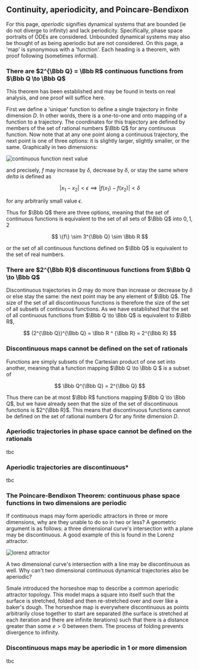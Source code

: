 ## Continuity, aperiodicity, and Poincare-Bendixon

For this page, *aperiodic* signifies dynamical systems that are bounded (ie do not diverge to infinity) and lack periodicity.  Specifically, phase space portraits of ODEs are considered.  Unbounded dynamical systems may also be thought of as being aperiodic but are not considered.  On this page, a 'map' is synonymous with a 'function'.  Each heading is a theorem, with proof following (sometimes informal). 

### There are $2^{\Bbb Q} = \Bbb R$ continuous functions from $\Bbb Q \to \Bbb Q$

This theorem has been established and may be found in texts on real analysis, and one proof will suffice here.

First we define a 'unique' function to define a single trajectory in finite dimension $D$.  In other words, there is a one-to-one and onto mapping of a function to a trajectory.  The coordinates for this trajectory are defined by members of the set of rational numbers $\Bbb Q$ for any continuous function.  Now note that at any one point along a continuous trajectory, the next point is one of three options: it is slightly larger, slightly smaller, or the same. Graphically in two dimensions: 

![continuous function next value]({{https://blbadger.github.io}}misc_images/continuous_function_next.png)

and precisely, $f$ may increase by $\delta$, decrease by $\delta$, or stay the same where $delta$ is defined as 

$$
\lvert x_1 - x_2 \rvert < \epsilon \implies \lvert f(x_1) - f(x_2) \rvert < \delta
$$

for any arbitrarily small value $\epsilon$. 

Thus for $\Bbb Q$ there are three options, meaning that the set of continuous functions is equivalent to the set of all sets of $\Bbb Q$ into ${0, 1, 2}$

$$
\{f\} \sim 3^{\Bbb Q} \sim \Bbb R
$$

or the set of all continuous functions defined on $\Bbb Q$ is equivalent to the set of real numbers. 

### There are $2^{\Bbb R}$ discontinuous functions from $\Bbb Q \to \Bbb Q$

Discontinuous trajectories in $Q$ may do more than increase or decrease by $\delta$ or else stay the same: the next point may be any element of $\Bbb Q$.   The size of the set of all discontinuous functions is therefore the size of the set of all subsets of continuous functions. As we have established that the set of all continuous functions from $\Bbb Q \to \Bbb Q$ is equivalent to $\Bbb R$, 

$$
(2^{\Bbb Q})^{\Bbb Q} = \Bbb R ^ {\Bbb R} = 2^{\Bbb R}
$$

### Discontinuous maps cannot be defined on the set of rationals

Functions are simply subsets of the Cartesian product of one set into another, meaning that a function mapping $\Bbb Q \to \Bbb Q $ is a subset of 

$$
\Bbb Q^{\Bbb Q} = 2^{\Bbb Q}
$$

Thus there can be at most $\Bbb R$ functions mapping $\Bbb Q \to \Bbb Q$, but we have already seen that the size of the set of discontinuous functions is $2^{\Bbb R}$.  This means that discontinuous functions cannot be defined on the set of rational numbers $Q$ for any finite dimension $D$.

### Aperiodic trajectories in phase space cannot be defined on the rationals

tbc 

### Aperiodic trajectories are discontinuous*

tbc

### The Poincare-Bendixon Theorem: continuous phase space functions in two dimensions are periodic

If continuous maps may form aperiodic attractors in three or more dimensions, why are they unable to do so in two or less?  A geometric argument is as follows: a three dimensional curve's intersection with a plane may be discontinuous.  A good example of this is found in the Lorenz attractor. 

![lorenz attractor]({{https://blbadger.github.io}}misc_images/lorenz_1.png)

A two dimensional curve's intersection with a line may be discontinuous as well. Why can't two dimensional continuous dynamical trajectories also be aperiodic?  

Smale introduced the horseshoe map to describe a common aperiodic attractor topology.  This model maps a square into itself such that the surface is stretched, folded and then re-stretched over and over like a baker's dough.  The horseshoe map is everywhere discontinuous as points arbitrarily close together to start are separated (the surface is stretched at each iteration and there are infinite iterations) such that there is a distance greater than some $e > 0$ between them.  The process of folding prevents divergence to infinity.  

### Discontinuous maps may be aperiodic in 1 or more dimension

tbc


